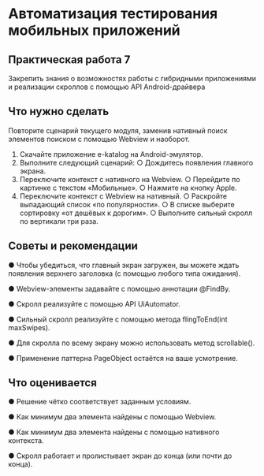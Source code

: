 # Автоматизация тестирования мобильных приложений

## Практическая работа 7

Закрепить знания о возможностях работы с гибридными приложениями и
реализации скроллов с помощью API Android-драйвера

## Что нужно сделать

Повторите сценарий текущего модуля, заменив нативный поиск элементов
поиском с помощью Webview и наоборот.
1. Скачайте приложение e-katalog на Android-эмулятор.
2. Выполните следующий сценарий:
   ○ Дождитесь появления главного экрана.
3. Переключите контекст с нативного на Webview.
   ○ Перейдите по картинке с текстом «Мобильные».
   ○ Нажмите на кнопку Apple.
4. Переключите контекст с Webview на нативный.
   ○ Раскройте выпадающий список «по популярности».
   ○ В списке выберите сортировку «от дешёвых к дорогим».
   ○ Выполните сильный скролл по вертикали три раза.

## Советы и рекомендации

● Чтобы убедиться, что главный экран загружен, вы можете ждать
появления верхнего заголовка (с помощью любого типа ожидания).

● Webview-элементы задавайте с помощью аннотации @FindBy.

● Скролл реализуйте с помощью API UiAutomator.

● Сильный скролл реализуйте с помощью метода flingToEnd(int
maxSwipes).

● Для скролла по всему экрану можно использовать метод scrollable().

● Применение паттерна PageObject остаётся на ваше усмотрение.

## Что оценивается

● Решение чётко соответствует заданным условиям.

● Как минимум два элемента найдены с помощью Webview.

● Как минимум два элемента найдены с помощью нативного контекста.

● Скролл работает и пролистывает экран до конца (или почти до конца).
